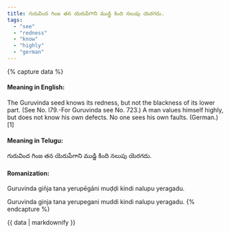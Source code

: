 ```yaml
---
title: గురువింద గింజ తన యెరుపేగాని ముడ్డి కింది నలుపు యెరగదు.
tags:
  - "see"
  - "redness"
  - "know"
  - "highly"
  - "german"
---
```


{% capture data %}
#### Meaning in English:
The Guruvinda seed knows its redness, but not the blackness of its lower part.
(See No. l79.-For Guruvinda see No. 723.)
A man values himself highly, but does not know his own defects.
No one sees his own faults. (German.)[1]

#### Meaning in Telugu:
గురువింద గింజ తన యెరుపేగాని ముడ్డి కింది నలుపు యెరగదు.

#### Romanization:
Guruvinda gin̄ja tana yerupēgāni muḍḍi kindi nalupu yeragadu.

Guruvinda ginja tana yerupegani muddi kindi nalupu yeragadu.
{% endcapture %}

{{ data | markdownify }}

